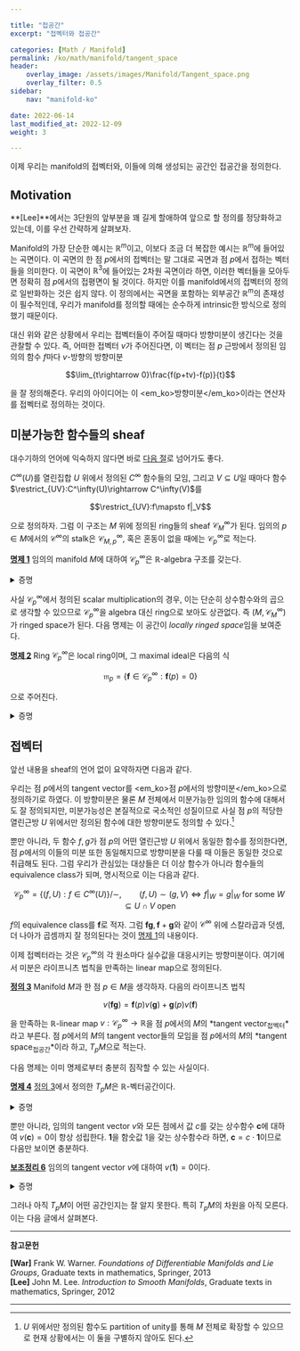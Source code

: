 ```yaml
---

title: "접공간"
excerpt: "접벡터와 접공간"

categories: [Math / Manifold]
permalink: /ko/math/manifold/tangent_space
header:
    overlay_image: /assets/images/Manifold/Tangent_space.png
    overlay_filter: 0.5
sidebar: 
    nav: "manifold-ko"

date: 2022-06-14
last_modified_at: 2022-12-09
weight: 3

---
```


이제 우리는 manifold의 접벡터와, 이들에 의해 생성되는 공간인 접공간을 정의한다.

## Motivation

**[Lee]**에서는 3단원의 앞부분을 꽤 길게 할애하여 앞으로 할 정의를 정당화하고 있는데, 이를 우선 간략하게 살펴보자. 

Manifold의 가장 단순한 예시는 $\mathbb{R}^m$이고, 이보다 조금 더 복잡한 예시는 $\mathbb{R}^m$에 들어있는 곡면이다. 이 곡면의 한 점 $p$에서의 접벡터는 말 그대로 곡면과 점 $p$에서 접하는 벡터들을 의미한다. 이 곡면이 $\mathbb{R}^3$에 들어있는 2차원 곡면이라 하면, 이러한 벡터들을 모아두면 정확히 점 $p$에서의 접평면이 될 것이다. 하지만 이를 manifold에서의 접벡터의 정의로 일반화하는 것은 쉽지 않다. 이 정의에서는 곡면을 포함하는 외부공간 $\mathbb{R}^m$의 존재성이 필수적인데, 우리가 manifold를 정의할 때에는 순수하게 intrinsic한 방식으로 정의했기 때문이다. 

대신 위와 같은 상황에서 우리는 접벡터들이 주어질 때마다 방향미분이 생긴다는 것을 관찰할 수 있다. 즉, 어떠한 접벡터 $v$가 주어진다면, 이 벡터는 점 $p$ 근방에서 정의된 임의의 함수 $f$마다 $v$-방향의 방향미분

$$\lim_{t\rightarrow 0}\frac{f(p+tv)-f(p)}{t}$$

을 잘 정의해준다. 우리의 아이디어는 이 <em_ko>방향미분</em_ko>이라는 연산자를 접벡터로 정의하는 것이다.

## 미분가능한 함수들의 sheaf

대수기하의 언어에 익숙하지 않다면 바로 [다음 절](/ko/math/manifold/tangent_space#%EC%A0%91%EB%B2%A1%ED%84%B0)로 넘어가도 좋다.

$C^\infty(U)$를 열린집합 $U$ 위에서 정의된 $C^\infty$ 함수들의 모임, 그리고 $V\subseteq U$일 때마다 함수 $\restrict_{UV}:C^\infty(U)\rightarrow C^\infty(V)$를 

$$\restrict_{UV}:f\mapsto f|_V$$

으로 정의하자. 그럼 이 구조는 $M$ 위에 정의된 ring들의 sheaf $\mathcal{C}^\infty_M$가 된다. 임의의 $p\in M$에서의 $\mathcal{C}^\infty$의 stalk은 $\mathcal{C}^\infty_{M,p}$, 혹은 혼동이 없을 때에는 $\mathcal{C}^\infty_p$로 적는다.

<div class="proposition" markdown="1">

<ins id="pp1">**명제 1**</ins> 임의의 manifold $M$에 대하여 $\mathcal{C}^\infty_p$은 $\mathbb{R}$-algebra 구조를 갖는다.

</div>
<details class="proof" markdown="1">
<summary>증명</summary>

이를 보이기 위해서는 $\mathcal{C}^\infty_p$ 위에서의 연산들을 정의해주면 된다. $\mathcal{C}^\infty_p$의 두 원소 $\mathbf{f},\mathbf{g}$를 택하자. 그럼 $p$의 적당한 열린근방 $U,V$가 존재하여, $\mathbf{f}$와 $\mathbf{g}$를 각각 $(f,U)$, $(g,V)$의 germ이라 생각할 수 있다. 이제 $\mathbf{f}+\mathbf{g}$를 다음의 함수

$$(f|_{U\cap V}+g|_{U\cap V}, U\cap V)$$

의 equivalence class로 정의하자. 즉 두 개의 germ $\mathbf{f}$와 $\mathbf{g}$의 합을 계산하기 위해서는 함수 $f,g$가 공통적으로 정의되는 $p$의 열린근방을 찾은 후, 이 열린근방에서 $f$와 $g$의 합을 계산하면 된다. 물론 이 정의가 representative의 선택에 의존하지 않는다는 것을 쉽게 보일 수 있다.

이와 비슷하게 함수들 사이의 곱셈과 scalar multiplication을 정의할 수 있다.

</details>

사실 $\mathcal{C}^\infty_p$에서 정의된 scalar multiplication의 경우, 이는 단순히 상수함수와의 곱으로 생각할 수 있으므로 $\mathcal{C}^\infty_p$을 algebra 대신 ring으로 보아도 상관없다. 즉 $(M,\mathcal{C}^\infty_M)$가 ringed space가 된다. 다음 명제는 이 공간이 *locally ringed space*임을 보여준다.

<div class="proposition" markdown="1">

<ins id="pp2">**명제 2**</ins> Ring $\mathcal{C}^\infty_p$은 local ring이며, 그 maximal ideal은 다음의 식

$$\mathfrak{m}_p=\{\mathbf{f}\in \mathcal{C}^\infty_p: \mathbf{f}(p)=0\}$$

으로 주어진다.

</div>
<details class="proof" markdown="1">
<summary>증명</summary>

우선, 조건 $\mathbf{f}(p)=0$가 잘 정의되었다. 이는 $\mathbf{f}$에 속하는 함수들은 점 $p$에서는 모두 같은 값을 가져야 하기 때문이다. 어렵지 않게 $\mathfrak{m}_p$가 실제로 ideal이 된다는 것을 알 수 있다. 

또, $\mathfrak{m}_p$가 maximal인 것은 *evaluation map* $\ev_p:\mathcal{C}^\infty_p\rightarrow\mathbb{R}$을 $\mathbf{f}\mapsto\mathbf{f}(p)$로 정의했을 때, 다음의 diagram

$$0\longrightarrow \mathfrak{m}_p\longrightarrow \mathcal{C}^\infty_p\overset{\ev_p}{\longrightarrow}\mathbb{R}\longrightarrow 0$$

이 exact인 것으로부터 얻어진다. $\mathcal{C}^\infty_p/\mathfrak{m}_p$이 field $\mathbb{R}$이 되기 때문이다.

</details>

## 접벡터

앞선 내용을 sheaf의 언어 없이 요약하자면 다음과 같다. 

우리는 점 $p$에서의 tangent vector를 <em_ko>점 $p$에서의 방향미분</em_ko>으로 정의하기로 하였다. 이 방향미분은 물론 $M$ 전체에서 미분가능한 임의의 함수에 대해서도 잘 정의되지만, 미분가능성은 본질적으로 국소적인 성질이므로 사실 점 $p$의 적당한 열린근방 $U$ 위에서만 정의된 함수에 대한 방향미분도 정의할 수 있다.[^1] 

뿐만 아니라, 두 함수 $f,g$가 점 $p$의 어떤 열린근방 $U$ 위에서 동일한 함수를 정의한다면, 점 $p$에서의 이들의 미분 또한 동일해지므로 방향미분을 다룰 때 이들은 동일한 것으로 취급해도 된다. 그럼 우리가 관심있는 대상들은 더 이상 함수가 아니라 함수들의 equivalence class가 되며, 명시적으로 이는 다음과 같다.

$$\mathcal{C}^\infty_p=\{(f,U):f\in C^\infty(U)\}\big/{\sim},\qquad (f,U)\sim (g,V)\iff f\vert_W=g\vert_W\text{ for some $W\subseteq U\cap V$ open}$$

$f$의 equivalence class를 $\mathbf{f}$로 적자. 그럼 $\mathbf{f}\mathbf{g},\mathbf{f}+\mathbf{g}$와 같이 $\mathcal{C}^\infty$ 위에 스칼라곱과 덧셈, 더 나아가 곱셈까지 잘 정의된다는 것이 [명제 1](#pp1)의 내용이다.

이제 접벡터라는 것은 $\mathcal{C}^\infty_p$의 각 원소마다 실수값을 대응시키는 방향미분이다. 여기에서 미분은 라이프니츠 법칙을 만족하는 linear map으로 정의된다.

<div class="definition" markdown="1">

<ins id="df3">**정의 3**</ins> Manifold $M$과 한 점 $p\in M$을 생각하자. 다음의 라이프니츠 법칙

$$v(\mathbf{f}\mathbf{g})=\mathbf{f}(p)v(\mathbf{g})+\mathbf{g}(p)v(\mathbf{f})$$

을 만족하는 $\mathbb{R}$-linear map $v:\mathcal{C}^\infty_p\rightarrow\mathbb{R}$을 점 $p$에서의 $M$의 *tangent vector<sub>접벡터</sub>*라고 부른다. 점 $p$에서의 $M$의 tangent vector들의 모임을 점 $p$에서의 $M$의 *tangent space<sub>접공간</sub>*이라 하고, $T_pM$으로 적는다.

</div>

다음 명제는 이미 명제로부터 충분히 짐작할 수 있는 사실이다.

<div class="proposition" markdown="1">

<ins id="pp4">**명제 4**</ins> [정의 3](#df3)에서 정의한 $T_pM$은 $\mathbb{R}$-벡터공간이다.

</div>
<details class="proof" markdown="1">
<summary>증명</summary>

$\mathcal{C}^\infty_p$와 $\mathbb{R}$ 모두 $\mathbb{R}$-벡터공간이므로, $\Hom_\mathbb{R}(\mathcal{C}^\infty_p,\mathbb{R})$ 또한 $\mathbb{R}$-벡터공간이다. 따라서 tangent space $T_pM$이 그 이름답게 $\mathbb{R}$-벡터공간이 된다는 것을 보이기 위해서는 $T_pM$이 덧셈과 상수곱에 대해 닫혀있음만 보이면 충분하다.  예를 들어, $v+w$가 다음의 식

$$(v+w)(\mathbf{f})=v(\mathbf{f})+w(\mathbf{f})$$

으로 정의되는 linear map이므로, $T_pM$이 덧셈에 대해 닫혀있다는 것을 보이려면

$$\begin{aligned}(v+w)(\mathbf{fg})&=v(\mathbf{fg})+w(\mathbf{fg})=\mathbf{f}(p)v(\mathbf{g})+\mathbf{g}(p)v(\mathbf{f})+\mathbf{f}(p)w(\mathbf{g})+\mathbf{g}(p)w(\mathbf{f})\\
&=\mathbf{f}(p)(v+w)(\mathbf{g})+\mathbf{g}(p)(v+w)(\mathbf{f})\end{aligned}$$

를 계산하여 $v+w$ 또한 $T_pM$의 원소가 된다는 것을 확인할 수 있다. 

</details>

뿐만 아니라, 임의의 tangent vector $v$와 모든 점에서 값 $c$를 갖는 상수함수 $\mathbf{c}$에 대하여 $v(\mathbf{c})=0$이 항상 성립한다. $\mathbf{1}$을 함숫값 $1$을 갖는 상수함수라 하면, $\mathbf{c}=c\cdot\mathbf{1}$이므로 다음만 보이면 충분하다.

<div class="proposition" markdown="1">

<ins id="lem6">**보조정리 6**</ins> 임의의 tangent vector $v$에 대하여 $v(\mathbf{1})=0$이다.

</div>
<details class="proof" markdown="1">
<summary>증명</summary>

$$v(\mathbf{1})=v(\mathbf{1}\cdot\mathbf{1})=\mathbf{1}(p)v(\mathbf{1})+\mathbf{1}(p)v(\mathbf{1})=v(\mathbf{1})+v(\mathbf{1})=2v(\mathbf{1}).$$

</details>

그러나 아직 $T_pM$이 어떤 공간인지는 잘 알지 못한다. 특히 $T_pM$의 차원을 아직 모른다. 이는 다음 글에서 살펴본다.


---

**참고문헌**

**[War]** Frank W. Warner. *Foundations of Differentiable Manifolds and Lie Groups*, Graduate texts in mathematics, Springer, 2013  
**[Lee]** John M. Lee. *Introduction to Smooth Manifolds*, Graduate texts in mathematics, Springer, 2012  

---

[^1]: $U$ 위에서만 정의된 함수도 partition of unity를 통해 $M$ 전체로 확장할 수 있으므로 현재 상황에서는 이 둘을 구별하지 않아도 된다.
